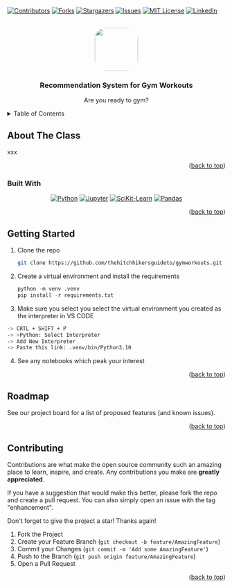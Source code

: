 

<!-- PROJECT SHIELDS -->

[![Contributors][contributors-shield]][contributors-url]
[![Forks][forks-shield]][forks-url]
[![Stargazers][stars-shield]][stars-url]
[![Issues][issues-shield]][issues-url]
[![MIT License][license-shield]][license-url]
[![LinkedIn][linkedin-shield]][linkedin-url]



<!-- PROJECT LOGO -->
<br />
<div align="center">
  <a href="https://github.com/thehitchhikersguideto/gymworkouts">
    <img src="https://img.freepik.com/free-vector/fitness-gym-interior-background-room-with-sport-equipment-workouts-treadmill-bike-dumbbells-barbell-water-cooler-mat-floor_575670-1344.jpg?w=1800&t=st=1676630912~exp=1676631512~hmac=0e1f6e47d318b8bf6637d54b783c258b848d42c941546610bea1e40cbae34949" style="border-radius: 25px; width:100px" >
  </a>

<h3 align="center">Recommendation System for Gym Workouts</h3>


  <p align="center">
    Are you ready to gym? 
</div>



<!-- TABLE OF CONTENTS -->
<details>
  <summary>Table of Contents</summary>
  <ol>
    <li>
      <a href="#about-the-project">About The Project</a>
      <ul>
        <li><a href="#built-with">Built With</a></li>
      </ul>
    </li>
    <li><a href="#getting-started">Getting Started</a></li>
    <li><a href="#roadmap">Roadmap</a></li>
    <li><a href="#contributing">Contributing</a></li>

 

  </ol>
</details>



<!-- ABOUT THE CLASS -->
## About The Class

xxx



</div> 

<p align="right">(<a href="#readme-top">back to top</a>)</p>



### Built With
<div align="center">

[![Python][Python]][Python-url] 
[![Jupyter][Jupyter]][Jupyter-url]
[![SciKit-Learn][SciKit-Learn]][SciKit-Learn-url]
[![Pandas][Pandas]][Pandas-url]


</div> 


<p align="right">(<a href="#readme-top">back to top</a>)</p>



<!-- GETTING STARTED -->
## Getting Started

 


1. Clone the repo
   ```sh
   git clone https://github.com/thehitchhikersguideto/gymworkouts.git
   ```
2. Create a virtual environment and install the requirements
    ```python
    python -m venv .venv 
    pip install -r requirements.txt
    ```
3. Make sure you select you select the virtual environment you created as the interpreter in 
  VS CODE
  ```sh
  -> CRTL + SHIFT + P 
  -> >Python: Select Interpreter
  -> Add New Interpreter
  -> Paste this link: .venv/bin/Python3.10
  ```
4. See any notebooks which peak your interest


<p align="right">(<a href="#readme-top">back to top</a>)</p>







<!-- USAGE EXAMPLES -->




<!-- ROADMAP -->
## Roadmap

See our project board for a list of proposed features (and known issues).



<p align="right">(<a href="#readme-top">back to top</a>)</p>



<!-- CONTRIBUTING -->
## Contributing

 Contributions are what make the open source community such an amazing place to learn, inspire, and create. Any contributions you make are **greatly appreciated**.



If you have a suggestion that would make this better, please fork the repo and create a pull request. You can also simply open an issue with the tag "enhancement".

Don't forget to give the project a star! Thanks again!

1. Fork the Project
2. Create your Feature Branch (`git checkout -b feature/AmazingFeature`)
3. Commit your Changes (`git commit -m 'Add some AmazingFeature'`)
4. Push to the Branch (`git push origin feature/AmazingFeature`)
5. Open a Pull Request

<p align="right">(<a href="#readme-top">back to top</a>)</p>



<!-- MARKDOWN LINKS & IMAGES [![Name][Shield]][url] -->
<!-- https://www.markdownguide.org/basic-syntax/#reference-style-links -->
[contributors-shield]: https://img.shields.io/github/contributors/vtwoptwo/CPPBasics.svg?style=for-the-badge
[contributors-url]: https://github.com/thehitchhikersguideto/gymworkouts/graphs/contributors
[forks-shield]: https://img.shields.io/github/forks/vtwoptwo/CPPBasics.svg?style=for-the-badge
[forks-url]: https://github.com/thehitchhikersguideto/gymworkouts/network/members
[stars-shield]: https://img.shields.io/github/stars/vtwoptwo/CPPBasics.svg?style=for-the-badge
[stars-url]: https://github.com/thehitchhikersguideto/gymworkouts/stargazers
[issues-shield]: https://img.shields.io/github/issues/vtwoptwo/CPPBasics.svg?style=for-the-badge
[issues-url]: https://github.com/thehitchhikersguideto/gymworkouts/issues
[license-shield]: https://img.shields.io/github/license/vtwoptwo/CPPBasics.svg?style=for-the-badge
[license-url]: https://github.com/thehitchhikersguideto/gymworkouts/blob/master/LICENSE.txt
[linkedin-shield]: https://img.shields.io/badge/-LinkedIn-black.svg?style=for-the-badge&logo=linkedin&colorB=555
[linkedin-url]: https://www.linkedin.com/in/vera-prohaska-31734b1b5/
[Next.js]: https://img.shields.io/badge/next.js-000000?style=for-the-badge&logo=nextdotjs&logoColor=white
[Next-url]: https://nextjs.org/
[React.js]: https://img.shields.io/badge/React-20232A?style=for-the-badge&logo=react&logoColor=61DAFB
[React-url]: https://reactjs.org/
[Vue.js]: https://img.shields.io/badge/Vue.js-35495E?style=for-the-badge&logo=vuedotjs&logoColor=4FC08D
[Vue-url]: https://vuejs.org/
[Angular.io]: https://img.shields.io/badge/Angular-DD0031?style=for-the-badge&logo=angular&logoColor=white
[Angular-url]: https://angular.io/
[Svelte.dev]: https://img.shields.io/badge/Svelte-4A4A55?style=for-the-badge&logo=svelte&logoColor=FF3E00
[Svelte-url]: https://svelte.dev/
[Laravel.com]: https://img.shields.io/badge/Laravel-FF2D20?style=for-the-badge&logo=laravel&logoColor=white
[Laravel-url]: https://laravel.com
[Bootstrap.com]: https://img.shields.io/badge/Bootstrap-563D7C?style=for-the-badge&logo=bootstrap&logoColor=white
[Bootstrap-url]: https://getbootstrap.com
[JQuery.com]: https://img.shields.io/badge/jQuery-0769AD?style=for-the-badge&logo=jquery&logoColor=white
[JQuery-url]: https://jquery.com 
[CPP-url]: https://cplusplus.com/
[C++]: https://img.shields.io/badge/C++-blue
[Python]: https://img.shields.io/badge/python-3670A0?style=for-the-badge&logo=python&logoColor=ffdd54
[Python-url]: https://www.python.org/
[Jupyter]: https://img.shields.io/badge/jupyter-%23FA0F00.svg?style=for-the-badge&logo=jupyter&logoColor=white
[Jupyter-url]: https://jupyter.org/
[SciKit-Learn]: https://img.shields.io/badge/scikit--learn-%23F7931E.svg?style=for-the-badge&logo=scikit-learn&logoColor=white
[SciKit-Learn-url]: https://scikit-learn.org/stable/
[Scipy]: https://img.shields.io/badge/scikit--learn-%23F7931E.svg?style=for-the-badge&logo=scikit-learn&logoColor=white
[Scipy-url]:https://scipy.org/
[Tensorflow]: https://img.shields.io/badge/TensorFlow-%23FF6F00.svg?style=for-the-badge&logo=TensorFlow&logoColor=white
[Tensorflow-url]:https://www.tensorflow.org/
[Pandas]: https://img.shields.io/badge/pandas-%23150458.svg?style=for-the-badge&logo=pandas&logoColor=white
[Pandas-url]: https://pandas.pydata.org/

